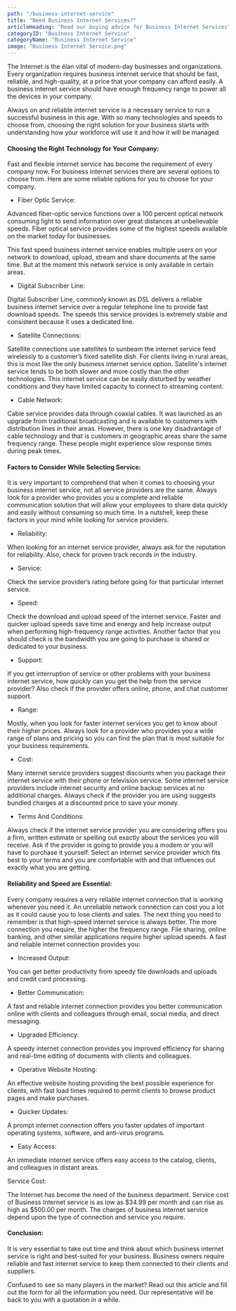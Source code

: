 ```yaml
---
path: "/business-internet-service"
title: "Need Business Internet Services?"
articleHeading: "Read our buying advice for Business Internet Services"
categoryID: "Business Internet Service"
categoryName: "Business Internet Service"
image: "Business Internet Service.png"
---
```


The Internet is the élan vital of modern-day businesses and organizations. Every organization requires business internet service that should be fast, reliable, and high-quality, at a price that your company can afford easily. A business internet service should have enough frequency range to power all the devices in your company.

Always on and reliable internet service is a necessary service to run a successful business in this age. With so many technologies and speeds to choose from, choosing the right solution for your business starts with understanding how your workforce will use it and how it will be managed.

#### Choosing the Right Technology for Your Company:

Fast and flexible internet service has become the requirement of every company now. For business internet services there are several options to choose from. Here are some reliable options for you to choose for your company.

- Fiber Optic Service:

Advanced fiber-optic service functions over a 100 percent optical network consuming light to send information over great distances at unbelievable speeds. Fiber optical service provides some of the highest speeds available on the market today for businesses.

This fast speed business internet service enables multiple users on your network to download, upload, stream and share documents at the same time. But at the moment this network service is only available in certain areas.

- Digital Subscriber Line:

Digital Subscriber Line, commonly known as DSL delivers a reliable business internet service over a regular telephone line to provide fast download speeds. The speeds this service provides is extremely stable and consistent because it uses a dedicated line.

- Satellite Connections:

Satellite connections use satellites to sunbeam the internet service feed wirelessly to a customer’s fixed satellite dish. For clients living in rural areas, this is most like the only business internet service option. Satellite's internet service tends to be both slower and more costly than the other technologies. This internet service can be easily disturbed by weather conditions and they have limited capacity to connect to streaming content.

- Cable Network:

Cable service provides data through coaxial cables. It was launched as an upgrade from traditional broadcasting and is available to customers with distribution lines in their areas. However, there is one key disadvantage of cable technology and that is customers in geographic areas share the same frequency range. These people might experience slow response times during peak times.

#### Factors to Consider While Selecting Service:

It is very important to comprehend that when it comes to choosing your business internet service, not all service providers are the same. Always look for a provider who provides you a complete and reliable communication solution that will allow your employees to share data quickly and easily without consuming so much time. In a nutshell, keep these factors in your mind while looking for service providers.

- Reliability:

When looking for an internet service provider, always ask for the reputation for reliability. Also, check for proven track records in the industry.

- Service:

Check the service provider’s rating before going for that particular internet service.

- Speed:

Check the download and upload speed of the internet service. Faster and quicker upload speeds save time and energy and help increase output when performing high-frequency range activities. Another factor that you should check is the bandwidth you are going to purchase is shared or dedicated to your business.

- Support:

If you get interruption of service or other problems with your business internet service, how quickly can you get the help from the service provider? Also check if the provider offers online, phone, and chat customer support.

- Range:

Mostly, when you look for faster internet services you get to know about their higher prices. Always look for a provider who provides you a wide range of plans and pricing so you can find the plan that is most suitable for your business requirements.

- Cost:

Many internet service providers suggest discounts when you package their internet service with their phone or television service. Some internet service providers include internet security and online backup services at no additional charges. Always check if the provider you are using suggests bundled charges at a discounted price to save your money.

- Terms And Conditions:

Always check if the internet service provider you are considering offers you a firm, written estimate or spelling out exactly about the services you will receive. Ask if the provider is going to provide you a modem or you will have to purchase it yourself. Select an internet service provider which fits best to your terms and you are comfortable with and that influences out exactly what you are getting.

#### Reliability and Speed are Essential:

Every company requires a very reliable internet connection that is working whenever you need it. An unreliable network connection can cost you a lot as it could cause you to lose clients and sales. The next thing you need to remember is that high-speed internet service is always better. The more connection you require, the higher the frequency range. File sharing, online banking, and other similar applications require higher upload speeds. A fast and reliable internet connection provides you:

- Increased Output:

You can get better productivity from speedy file downloads and uploads and credit card processing.

- Better Communication:

A fast and reliable internet connection provides you better communication online with clients and colleagues through email, social media, and direct messaging.

- Upgraded Efficiency:

A speedy internet connection provides you improved efficiency for sharing and real-time editing of documents with clients and colleagues.

- Operative Website Hosting:

An effective website hosting providing the best possible experience for clients, with fast load times required to permit clients to browse product pages and make purchases.

- Quicker Updates:

A prompt internet connection offers you faster updates of important operating systems, software, and anti-virus programs.

- Easy Access:

An immediate internet service offers easy access to the catalog, clients, and colleagues in distant areas.

Service Cost:

The Internet has become the need of the business department. Service cost of Business Internet service is as low as $34.99 per month and can rise as high as $500.00 per month. The charges of business internet service depend upon the type of connection and service you require.

#### Conclusion:

It is very essential to take out time and think about which business internet service is right and best-suited for your business. Business owners require reliable and fast internet service to keep them connected to their clients and suppliers.

Confused to see so many players in the market? Read out this article and fill out the form for all the information you need. Our representative will be back to you with a quotation in a while.

